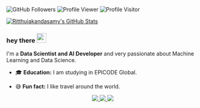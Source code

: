 <img src="https://img.shields.io/github/followers/RitthujaKandasamy?label=Follow%20Me&logo=github" alt="GitHub Followers" /> <img src="https://komarev.com/ghpvc/?username=RitthujaKandasamy&label=Profile%20views&color=0e75b6&style=flat" alt="Profile Viewer" /> <img src="https://visitor-badge.glitch.me/badge?page_id=Ritthujakandasamy.Ritthujakandasamy" alt="Profile Visitor"/>

  

<a href="https://awesome-github-stats.azurewebsites.net/index.html??cardType=level-alternate&theme=nord">    <img  alt="Ritthujakandasamy's GitHub Stats" src="https://awesome-github-stats.azurewebsites.net/user-stats/Ritthujakandasamy?cardType=level-alternate&theme=nord" />  </a>

### hey there <img src="https://media.giphy.com/media/hvRJCLFzcasrR4ia7z/giphy.gif" width="25px">

I'm a **Data Scientist and AI Developer** and very passionate about Machine Learning and Data Science.

- 🎓 **Education:** I am studying in EPICODE Global.


- 😅 **Fun fact:** I like travel around the world.

<div>
   <p align="center">
      <a href="https://www.linkedin.com/in/ritthuja-kandasamy/" target="_blank">
         <img src="https://img.shields.io/badge/LinkedIn-0077B5?style=for-the-badge&logo=linkedin&logoColor=white"/>
      </a>
      <a href="https://ritthujaappa@gmail.com" target="_blank">
         <img src="https://img.shields.io/badge/gmail-%23D14836.svg?&style=for-the-badge&logo=gmail&logoColor=white"/>
      </a>
     <a href="https://Ritthuja">
        <img src="https://img.shields.io/badge/discord.gg/XTW52Kt?&style=for-the-badge&logo=gmail&logoColor=white"/>
    </a>
   </p>
</div>
